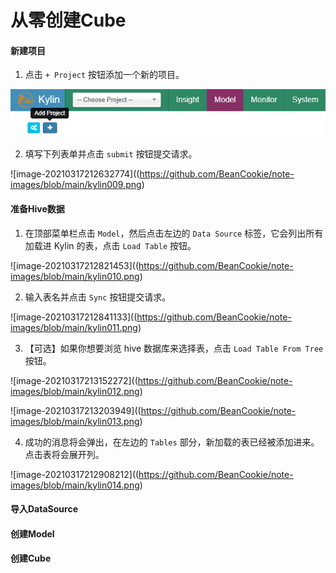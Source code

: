 # 从零创建Cube

#### 新建项目

1. 点击 `+ Project` 按钮添加一个新的项目。

![image-20210317212539690](https://github.com/BeanCookie/note-images/blob/main/kylin008.png)

2. 填写下列表单并点击 `submit` 按钮提交请求。

![image-20210317212632774]((https://github.com/BeanCookie/note-images/blob/main/kylin009.png)

#### 准备Hive数据

1. 在顶部菜单栏点击 `Model`，然后点击左边的 `Data Source` 标签，它会列出所有加载进 Kylin 的表，点击 `Load Table` 按钮。

![image-20210317212821453]((https://github.com/BeanCookie/note-images/blob/main/kylin010.png)

2. 输入表名并点击 `Sync` 按钮提交请求。

![image-20210317212841133]((https://github.com/BeanCookie/note-images/blob/main/kylin011.png)

3. 【可选】如果你想要浏览 hive 数据库来选择表，点击 `Load Table From Tree` 按钮。

![image-20210317213152272]((https://github.com/BeanCookie/note-images/blob/main/kylin012.png)

![image-20210317213203949]((https://github.com/BeanCookie/note-images/blob/main/kylin013.png)

4. 成功的消息将会弹出，在左边的 `Tables` 部分，新加载的表已经被添加进来。点击表将会展开列。

![image-20210317212908212]((https://github.com/BeanCookie/note-images/blob/main/kylin014.png)

#### 导入DataSource

#### 创建Model

#### 创建Cube